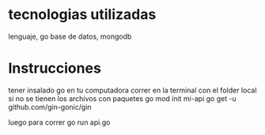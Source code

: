# tecnologias utilizadas
lenguaje, go
base de datos, mongodb

# Instrucciones
tener insalado go en tu computadora
correr en la terminal con el folder local si no se tienen los archivos con paquetes
go mod init mi-api
go get -u github.com/gin-gonic/gin

luego para correr
go run api.go
